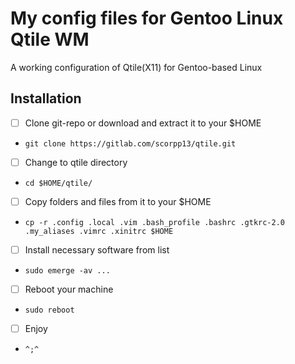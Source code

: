 # My config files for Gentoo Linux Qtile WM

A working configuration of Qtile(X11) for Gentoo-based Linux

## Installation

- [ ] Clone git-repo or download and extract it to your $HOME
- `git clone https://gitlab.com/scorpp13/qtile.git`
- [ ] Change to qtile directory
- `cd $HOME/qtile/`
- [ ] Copy folders and files from it to your $HOME
- `cp -r .config .local .vim .bash_profile .bashrc .gtkrc-2.0 .my_aliases .vimrc .xinitrc $HOME`
- [ ] Install necessary software from list
- `sudo emerge -av ...`
- [ ] Reboot your machine
- `sudo reboot`
- [ ] Enjoy
- `^;^`
